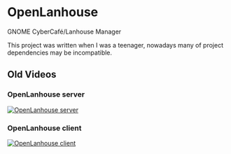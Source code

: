 # OpenLanhouse
GNOME CyberCafé/Lanhouse Manager

This project was written when I was a teenager, nowadays many of project dependencies may be incompatible.

## Old Videos
### OpenLanhouse server
[![OpenLanhouse server](http://img.youtube.com/vi/Mz6h7tUrlEY/0.jpg)](https://www.youtube.com/watch?v=Mz6h7tUrlEY "OpenLanhouse server")

### OpenLanhouse client
[![OpenLanhouse client](http://img.youtube.com/vi/ERnf-wP_7h0/0.jpg)](https://www.youtube.com/watch?v=ERnf-wP_7h0 "OpenLanhouse client")
